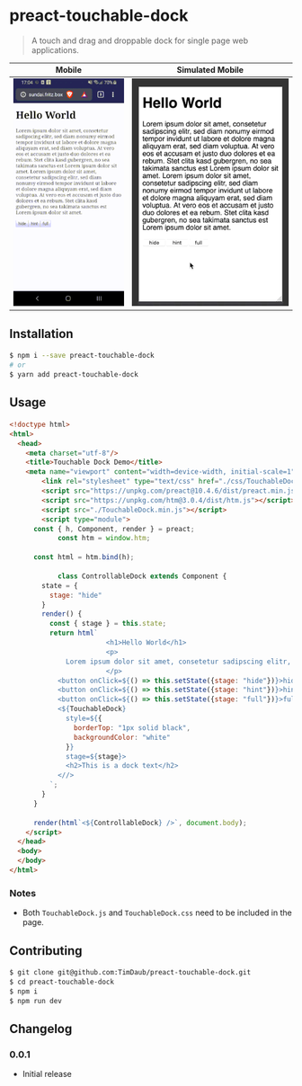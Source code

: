 # preact-touchable-dock

> A touch and drag and droppable dock for single page web applications.

Mobile|Simulated Mobile
:-------------------------:|:-------------------------:
![](./assets/demo-touch.gif)  |  ![](./assets/demo-touch-simulated.gif)

## Installation

```bash
$ npm i --save preact-touchable-dock
# or
$ yarn add preact-touchable-dock
```

## Usage

```html
<!doctype html>
<html>
  <head>
    <meta charset="utf-8"/>
    <title>Touchable Dock Demo</title>
    <meta name="viewport" content="width=device-width, initial-scale=1" />
		<link rel="stylesheet" type="text/css" href="./css/TouchableDock.css">
		<script src="https://unpkg.com/preact@10.4.6/dist/preact.min.js"></script>
		<script src="https://unpkg.com/htm@3.0.4/dist/htm.js"></script>
		<script src="./TouchableDock.min.js"></script>
		<script type="module">
      const { h, Component, render } = preact;
			const htm = window.htm;

      const html = htm.bind(h);

			class ControllableDock extends Component {
        state = {
          stage: "hide"
        }
        render() {
          const { stage } = this.state;
          return html`
						<h1>Hello World</h1>
						<p>
              Lorem ipsum dolor sit amet, consetetur sadipscing elitr, sed diam nonumy eirmod tempor invidunt ut labore et dolore magna aliquyam erat, sed diam voluptua. At vero eos et accusam et justo duo dolores et ea rebum. Stet clita kasd gubergren, no sea takimata sanctus est Lorem ipsum dolor sit amet. Lorem ipsum dolor sit amet, consetetur sadipscing elitr, sed diam nonumy eirmod tempor invidunt ut labore et dolore magna aliquyam erat, sed diam voluptua. At vero eos et accusam et justo duo dolores et ea rebum. Stet clita kasd gubergren, no sea takimata sanctus est Lorem ipsum dolor sit amet.
						</p>
            <button onClick=${() => this.setState({stage: "hide"})}>hide</button>
            <button onClick=${() => this.setState({stage: "hint"})}>hint</button>
            <button onClick=${() => this.setState({stage: "full"})}>full</button>
            <${TouchableDock}
              style=${{
                borderTop: "1px solid black",
                backgroundColor: "white"
              }}
              stage=${stage}>
              <h2>This is a dock text</h2> 
            <//>
          `;
        }
      }

      render(html`<${ControllableDock} />`, document.body);
	</script>
  </head>
  <body>
  </body>
</html>
```

### Notes

- Both `TouchableDock.js` and `TouchableDock.css` need to be included in the
page.

## Contributing

```bash
$ git clone git@github.com:TimDaub/preact-touchable-dock.git
$ cd preact-touchable-dock
$ npm i
$ npm run dev
```

## Changelog

### 0.0.1

- Initial release
